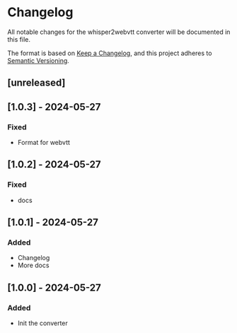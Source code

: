# Changelog

All notable changes for the whisper2webvtt converter will be documented in this file.

The format is based on [Keep a Changelog](https://keepachangelog.com/en/1.0.0/),
and this project adheres to [Semantic Versioning](https://semver.org/spec/v2.0.0.html).

## [unreleased]

## [1.0.3] - 2024-05-27

### Fixed

- Format for webvtt

## [1.0.2] - 2024-05-27

### Fixed

- docs

## [1.0.1] - 2024-05-27

### Added

- Changelog
- More docs

## [1.0.0] - 2024-05-27

### Added

- Init the converter